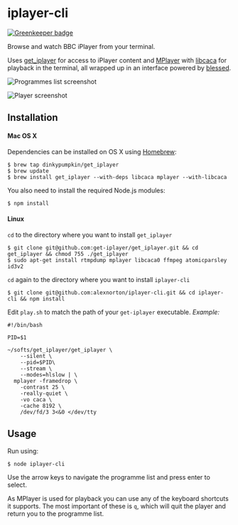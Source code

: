 # iplayer-cli

[![Greenkeeper badge](https://badges.greenkeeper.io/alexnorton/iplayer-cli.svg)](https://greenkeeper.io/)

Browse and watch BBC iPlayer from your terminal.

Uses [get_iplayer](https://github.com/get-iplayer/get_iplayer) for access to iPlayer content and [MPlayer](https://www.mplayerhq.hu/) with [libcaca](http://caca.zoy.org/wiki/libcaca) for playback in the terminal, all  wrapped up in an interface powered by [blessed](https://github.com/chjj/blessed).

![Programmes list screenshot](https://i.imgur.com/QOcQFMk.png)

![Player screenshot](https://i.imgur.com/DshTZoh.png)

## Installation

#### Mac OS X
Dependencies can be installed on OS X using [Homebrew](http://brew.sh/):

    $ brew tap dinkypumpkin/get_iplayer
    $ brew update
    $ brew install get_iplayer --with-deps libcaca mplayer --with-libcaca

You also need to install the required Node.js modules:

    $ npm install

#### Linux
`cd` to the directory where you want to install `get_iplayer`

    $ git clone git@github.com:get-iplayer/get_iplayer.git && cd get_iplayer && chmod 755 ./get_iplayer
    $ sudo apt-get install rtmpdump mplayer libcaca0 ffmpeg atomicparsley id3v2

`cd` again to the directory where you want to install `iplayer-cli`

    $ git clone git@github.com:alexnorton/iplayer-cli.git && cd iplayer-cli && npm install
   
Edit `play.sh` to match the path of your `get-iplayer` executable.
*Example:*

    #!/bin/bash
    
    PID=$1
    
    ~/softs/get_iplayer/get_iplayer \
        --silent \
        --pid=$PID\
        --stream \
        --modes=hlslow | \
      mplayer -framedrop \
        -contrast 25 \
        -really-quiet \
        -vo caca \
        -cache 8192 \
        /dev/fd/3 3<&0 </dev/tty



## Usage

Run using:

    $ node iplayer-cli

Use the arrow keys to navigate the programme list and press enter to select.

As MPlayer is used for playback you can use any of the keyboard shortcuts it supports. The most important of these is `q`, which will quit the player and return you to the programme list.
